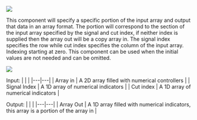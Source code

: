﻿![](https://lh4.googleusercontent.com/dKLp2EDBK9KmnF6by66aLZj6ICC_WJDJaE2eflQSCSASHDsg3wrRAx9TxytGoEdHlnXg9zsIyVO3fsphfZPY6xqj-Vz39MNM7Exaec1KDIZO2qGgRaNea5XscNwZC_Zy0F1w2zP_)

  

This component will specify a specific portion of the input array and output that data in an array format. The portion will correspond to the section of the input array specified by the signal and cut index, if neither index is supplied then the array out will be a copy array in. The signal index specifies the row while cut index specifies the column of the input array. Indexing starting at zero. This component can be used when the initial values are not needed and can be omitted.

  

![](https://lh4.googleusercontent.com/8p4lOA4StNTWFK1C8hJ3KPJkQCJgNqQEkmQlUCxZgI-GESPyu_yXfDccRd3oNW3TcE-0BLTVa95wtpFlOS3-cn7LbWKAPp6OkNG2dy38hkrrYXpjo-2dzfSS_epZsyvdPY5DL-iS)

Input:
|  |  |
|---|---|
| Array in | A 2D array filled with numerical controllers |
| Signal Index | A 1D array of numerical indicators |
| Cut index | A 1D array of numerical indicators |

Output:
|  |  |
|---|---|
| Array Out | A 1D array filled with numerical indicators, this array is a portion of the array in |

